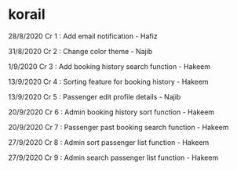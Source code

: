 # korail
28/8/2020 Cr 1 : Add email notification - Hafiz

31/8/2020
Cr 2 : Change color theme - Najib

1/9/2020 Cr 3 : Add booking history search function - Hakeem

13/9/2020 Cr 4 : Sorting feature for booking history - Hakeem

13/9/2020  Cr 5 : Passenger edit profile details - Najib

20/9/2020 Cr 6 : Admin booking history sort function - Hakeem

20/9/2020 Cr 7 : Passenger past booking search function - Hakeem

27/9/2020 Cr 8 : Admin sort passenger list function - Hakeem

27/9/2020 Cr 9 : Admin search passenger list function - Hakeem
